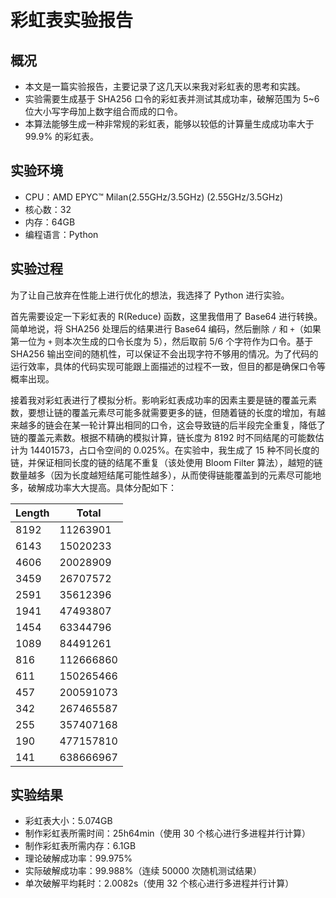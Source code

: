# 彩虹表实验报告

## 概况

- 本文是一篇实验报告，主要记录了这几天以来我对彩虹表的思考和实践。
- 实验需要生成基于 SHA256 口令的彩虹表并测试其成功率，破解范围为 5~6 位大小写字母加上数字组合而成的口令。
- 本算法能够生成一种非常规的彩虹表，能够以较低的计算量生成成功率大于 99.9% 的彩虹表。

## 实验环境

- CPU：AMD EPYC™ Milan(2.55GHz/3.5GHz) (2.55GHz/3.5GHz)
- 核心数：32
- 内存：64GB
- 编程语言：Python

## 实验过程

为了让自己放弃在性能上进行优化的想法，我选择了 Python 进行实验。

首先需要设定一下彩虹表的 R(Reduce) 函数，这里我借用了 Base64 进行转换。简单地说，将 SHA256 处理后的结果进行 Base64 编码，然后删除 `/` 和 `+`（如果第一位为 `+` 则本次生成的口令长度为 5），然后取前 5/6 个字符作为口令。基于 SHA256 输出空间的随机性，可以保证不会出现字符不够用的情况。为了代码的运行效率，具体的代码实现可能跟上面描述的过程不一致，但目的都是确保口令等概率出现。

接着我对彩虹表进行了模拟分析。影响彩虹表成功率的因素主要是链的覆盖元素数，要想让链的覆盖元素尽可能多就需要更多的链，但随着链的长度的增加，有越来越多的链会在某一轮计算出相同的口令，这会导致链的后半段完全重复，降低了链的覆盖元素数。根据不精确的模拟计算，链长度为 8192 时不同结尾的可能数估计为 14401573，占口令空间的 0.025%。在实验中，我生成了 15 种不同长度的链，并保证相同长度的链的结尾不重复（该处使用 Bloom Filter 算法），越短的链数量越多（因为长度越短结尾可能性越多），从而使得链能覆盖到的元素尽可能地多，破解成功率大大提高。具体分配如下：

| Length | Total     |
| ------ | --------- |
| 8192   | 11263901  |
| 6143   | 15020233  |
| 4606   | 20028909  |
| 3459   | 26707572  |
| 2591   | 35612396  |
| 1941   | 47493807  |
| 1454   | 63344796  |
| 1089   | 84491261  |
| 816    | 112666860 |
| 611    | 150265466 |
| 457    | 200591073 |
| 342    | 267465587 |
| 255    | 357407168 |
| 190    | 477157810 |
| 141    | 638666967 |

## 实验结果

- 彩虹表大小：5.074GB
- 制作彩虹表所需时间：25h64min（使用 30 个核心进行多进程并行计算）
- 制作彩虹表所需内存：6.1GB
- 理论破解成功率：99.975%
- 实际破解成功率：99.988%（连续 50000 次随机测试结果）
- 单次破解平均耗时：2.0082s（使用 32 个核心进行多进程并行计算）
